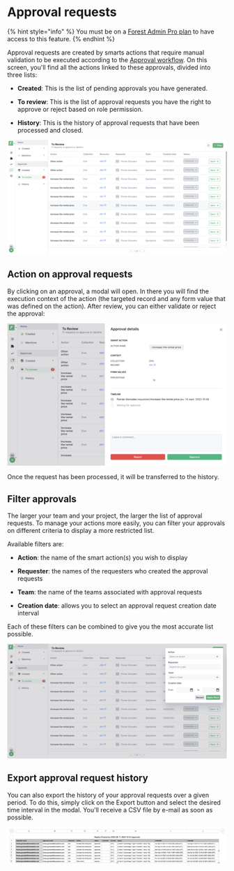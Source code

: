 # Approval requests

{% hint style="info" %}
You must be on a [Forest Admin Pro plan](https://www.forestadmin.com/pricing) to have access to this feature.
{% endhint %}

Approval requests are created by smarts actions that require manual validation to be executed according to the [Approval workflow](../../project-settings/teams-and-users/manage-roles.md#approval-workflow-permissions). On this screen, you'll find all the actions linked to these approvals, divided into three lists: &#x20;

- __Created__:  This is the list of pending approvals you have generated.

- __To review__: This is the list of approval requests you have the right to approve or reject based on role permission.

- __History__: This is the history of approval requests that have been processed and closed.

![](../../.gitbook/assets/approvals-global-screen.png)

## Action on approval requests

By clicking on an approval, a modal will open. In there you will find the execution context of the action (the targeted record and any form value that was defined on the action). After review, you can either validate or reject the approval:

![](../../.gitbook/assets/approvals-actions.png)

Once the request has been processed, it will be transferred to the history.

## Filter approvals

The larger your team and your project, the larger the list of approval requests. To manage your actions more easily, you can filter your approvals on different criteria to display a more restricted list.

Available filters are: 
- __Action__: the name of the smart action(s) you wish to display

- __Requester__: the names of the requesters who created the approval requests

- __Team__: the name of the teams associated with approval requests

- __Creation date__: allows you to select an approval request creation date interval

Each of these filters can be combined to give you the most accurate list possible.


![](../../.gitbook/assets/approvals-filters.png)

## Export approval request history

You can also export the history of your approval requests over a given period. To do this, simply click on the Export button and select the desired time interval in the modal. You'll receive a CSV file by e-mail as soon as possible. 

![](../../.gitbook/assets/approvals-export.png)




